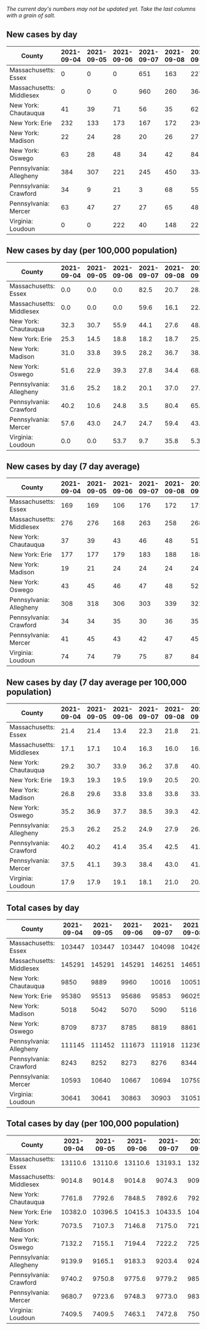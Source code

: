 _The current day's numbers may not be updated yet. Take the last columns with a grain of salt._
## New cases by day

| County | 2021-09-04 | 2021-09-05 | 2021-09-06 | 2021-09-07 | 2021-09-08 | 2021-09-09 | 2021-09-10 |
| --- | --- | --- | --- | --- | --- | --- | --- |
| Massachusetts: Essex | 0 | 0 | 0 | 651 | 163 | 227 |  |
| Massachusetts: Middlesex | 0 | 0 | 0 | 960 | 260 | 364 |  |
| New York: Chautauqua | 41 | 39 | 71 | 56 | 35 | 62 |  |
| New York: Erie | 232 | 133 | 173 | 167 | 172 | 230 |  |
| New York: Madison | 22 | 24 | 28 | 20 | 26 | 27 |  |
| New York: Oswego | 63 | 28 | 48 | 34 | 42 | 84 |  |
| Pennsylvania: Allegheny | 384 | 307 | 221 | 245 | 450 | 334 |  |
| Pennsylvania: Crawford | 34 | 9 | 21 | 3 | 68 | 55 |  |
| Pennsylvania: Mercer | 63 | 47 | 27 | 27 | 65 | 48 |  |
| Virginia: Loudoun | 0 | 0 | 222 | 40 | 148 | 22 |  |

## New cases by day (per 100,000 population)

| County | 2021-09-04 | 2021-09-05 | 2021-09-06 | 2021-09-07 | 2021-09-08 | 2021-09-09 | 2021-09-10 |
| --- | --- | --- | --- | --- | --- | --- | --- |
| Massachusetts: Essex | 0.0 | 0.0 | 0.0 | 82.5 | 20.7 | 28.8 |  |
| Massachusetts: Middlesex | 0.0 | 0.0 | 0.0 | 59.6 | 16.1 | 22.6 |  |
| New York: Chautauqua | 32.3 | 30.7 | 55.9 | 44.1 | 27.6 | 48.9 |  |
| New York: Erie | 25.3 | 14.5 | 18.8 | 18.2 | 18.7 | 25.0 |  |
| New York: Madison | 31.0 | 33.8 | 39.5 | 28.2 | 36.7 | 38.1 |  |
| New York: Oswego | 51.6 | 22.9 | 39.3 | 27.8 | 34.4 | 68.8 |  |
| Pennsylvania: Allegheny | 31.6 | 25.2 | 18.2 | 20.1 | 37.0 | 27.5 |  |
| Pennsylvania: Crawford | 40.2 | 10.6 | 24.8 | 3.5 | 80.4 | 65.0 |  |
| Pennsylvania: Mercer | 57.6 | 43.0 | 24.7 | 24.7 | 59.4 | 43.9 |  |
| Virginia: Loudoun | 0.0 | 0.0 | 53.7 | 9.7 | 35.8 | 5.3 |  |

## New cases by day (7 day average)

| County | 2021-09-04 | 2021-09-05 | 2021-09-06 | 2021-09-07 | 2021-09-08 | 2021-09-09 | 2021-09-10 |
| --- | --- | --- | --- | --- | --- | --- | --- |
| Massachusetts: Essex | 169 | 169 | 106 | 176 | 172 | 171 |  |
| Massachusetts: Middlesex | 276 | 276 | 168 | 263 | 258 | 268 |  |
| New York: Chautauqua | 37 | 39 | 43 | 46 | 48 | 51 |  |
| New York: Erie | 177 | 177 | 179 | 183 | 188 | 188 |  |
| New York: Madison | 19 | 21 | 24 | 24 | 24 | 24 |  |
| New York: Oswego | 43 | 45 | 46 | 47 | 48 | 52 |  |
| Pennsylvania: Allegheny | 308 | 318 | 306 | 303 | 339 | 321 |  |
| Pennsylvania: Crawford | 34 | 34 | 35 | 30 | 36 | 35 |  |
| Pennsylvania: Mercer | 41 | 45 | 43 | 42 | 47 | 45 |  |
| Virginia: Loudoun | 74 | 74 | 79 | 75 | 87 | 84 |  |

## New cases by day (7 day average per 100,000 population)

| County | 2021-09-04 | 2021-09-05 | 2021-09-06 | 2021-09-07 | 2021-09-08 | 2021-09-09 | 2021-09-10 |
| --- | --- | --- | --- | --- | --- | --- | --- |
| Massachusetts: Essex | 21.4 | 21.4 | 13.4 | 22.3 | 21.8 | 21.7 |  |
| Massachusetts: Middlesex | 17.1 | 17.1 | 10.4 | 16.3 | 16.0 | 16.6 |  |
| New York: Chautauqua | 29.2 | 30.7 | 33.9 | 36.2 | 37.8 | 40.2 |  |
| New York: Erie | 19.3 | 19.3 | 19.5 | 19.9 | 20.5 | 20.5 |  |
| New York: Madison | 26.8 | 29.6 | 33.8 | 33.8 | 33.8 | 33.8 |  |
| New York: Oswego | 35.2 | 36.9 | 37.7 | 38.5 | 39.3 | 42.6 |  |
| Pennsylvania: Allegheny | 25.3 | 26.2 | 25.2 | 24.9 | 27.9 | 26.4 |  |
| Pennsylvania: Crawford | 40.2 | 40.2 | 41.4 | 35.4 | 42.5 | 41.4 |  |
| Pennsylvania: Mercer | 37.5 | 41.1 | 39.3 | 38.4 | 43.0 | 41.1 |  |
| Virginia: Loudoun | 17.9 | 17.9 | 19.1 | 18.1 | 21.0 | 20.3 |  |

## Total cases by day

| County | 2021-09-04 | 2021-09-05 | 2021-09-06 | 2021-09-07 | 2021-09-08 | 2021-09-09 | 2021-09-10 |
| --- | --- | --- | --- | --- | --- | --- | --- |
| Massachusetts: Essex | 103447 | 103447 | 103447 | 104098 | 104261 | 104488 |  |
| Massachusetts: Middlesex | 145291 | 145291 | 145291 | 146251 | 146511 | 146875 |  |
| New York: Chautauqua | 9850 | 9889 | 9960 | 10016 | 10051 | 10113 |  |
| New York: Erie | 95380 | 95513 | 95686 | 95853 | 96025 | 96255 |  |
| New York: Madison | 5018 | 5042 | 5070 | 5090 | 5116 | 5143 |  |
| New York: Oswego | 8709 | 8737 | 8785 | 8819 | 8861 | 8945 |  |
| Pennsylvania: Allegheny | 111145 | 111452 | 111673 | 111918 | 112368 | 112702 |  |
| Pennsylvania: Crawford | 8243 | 8252 | 8273 | 8276 | 8344 | 8399 |  |
| Pennsylvania: Mercer | 10593 | 10640 | 10667 | 10694 | 10759 | 10807 |  |
| Virginia: Loudoun | 30641 | 30641 | 30863 | 30903 | 31051 | 31073 |  |

## Total cases by day (per 100,000 population)

| County | 2021-09-04 | 2021-09-05 | 2021-09-06 | 2021-09-07 | 2021-09-08 | 2021-09-09 | 2021-09-10 |
| --- | --- | --- | --- | --- | --- | --- | --- |
| Massachusetts: Essex | 13110.6 | 13110.6 | 13110.6 | 13193.1 | 13213.8 | 13242.5 |  |
| Massachusetts: Middlesex | 9014.8 | 9014.8 | 9014.8 | 9074.3 | 9090.5 | 9113.1 |  |
| New York: Chautauqua | 7761.8 | 7792.6 | 7848.5 | 7892.6 | 7920.2 | 7969.1 |  |
| New York: Erie | 10382.0 | 10396.5 | 10415.3 | 10433.5 | 10452.2 | 10477.3 |  |
| New York: Madison | 7073.5 | 7107.3 | 7146.8 | 7175.0 | 7211.6 | 7249.7 |  |
| New York: Oswego | 7132.2 | 7155.1 | 7194.4 | 7222.2 | 7256.6 | 7325.4 |  |
| Pennsylvania: Allegheny | 9139.9 | 9165.1 | 9183.3 | 9203.4 | 9240.4 | 9267.9 |  |
| Pennsylvania: Crawford | 9740.2 | 9750.8 | 9775.6 | 9779.2 | 9859.5 | 9924.5 |  |
| Pennsylvania: Mercer | 9680.7 | 9723.6 | 9748.3 | 9773.0 | 9832.4 | 9876.3 |  |
| Virginia: Loudoun | 7409.5 | 7409.5 | 7463.1 | 7472.8 | 7508.6 | 7513.9 |  |
